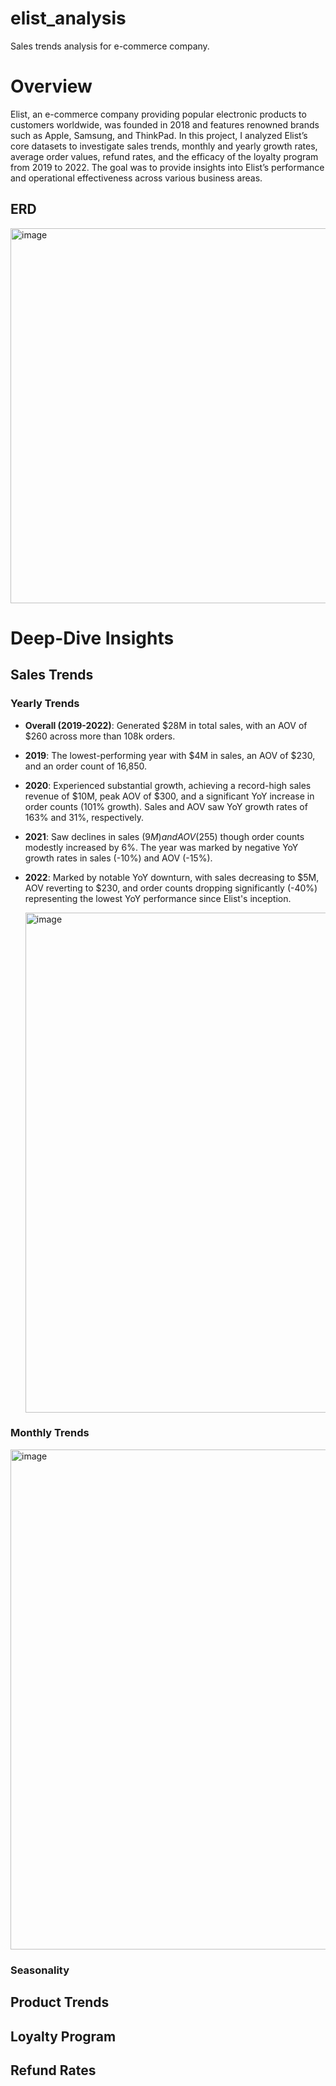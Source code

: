 # elist_analysis
Sales trends analysis for e-commerce company.

# Overview
Elist, an e-commerce company providing popular electronic products to customers worldwide, was founded in 2018 and features renowned brands such as Apple, Samsung, and ThinkPad. In this project, I analyzed Elist’s core datasets to investigate sales trends, monthly and yearly growth rates, average order values, refund rates, and the efficacy of the loyalty program from 2019 to 2022. The goal was to provide insights into Elist’s performance and operational effectiveness across various business areas.

## ERD 
<img width="600" alt="image" src="https://github.com/user-attachments/assets/1196891e-c976-4727-9049-0b53305cacbf"> 

# Deep-Dive Insights
## Sales Trends
### Yearly Trends
- **Overall (2019-2022)**: Generated $28M in total sales, with an AOV of $260 across more than 108k orders.
- **2019**: The lowest-performing year with $4M in sales, an AOV of $230, and an order count of 16,850.
- **2020**: Experienced substantial growth, achieving a record-high sales revenue of $10M, peak AOV of $300, and a significant YoY increase in order counts (101% growth). Sales and AOV saw YoY growth rates of 163% and 31%, respectively.
- **2021**: Saw declines in sales ($9M) and AOV ($255) though order counts modestly increased by 6%. The year was marked by negative YoY growth rates in sales (-10%) and AOV (-15%).
- **2022**: Marked by notable YoY downturn, with sales decreasing to $5M, AOV reverting to $230, and order counts dropping significantly (-40%) representing the lowest YoY performance since Elist's inception.
 
  <img width="800" alt="image" src="https://github.com/user-attachments/assets/fd88135b-5360-44d9-9404-69b0da331647"> 
### Monthly Trends
<img width="800" alt="image" src="https://github.com/user-attachments/assets/eb446364-abbc-4f82-b795-e9a1284918da"> 

### Seasonality


## Product Trends
## Loyalty Program
## Refund Rates
